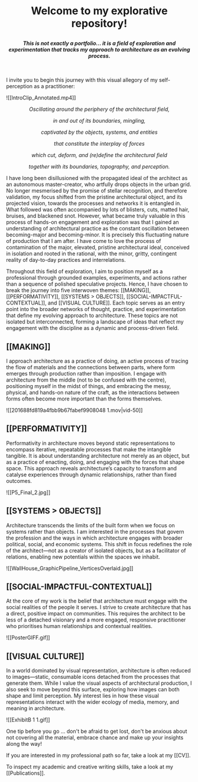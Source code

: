  # <p align=center> Welcome to my explorative repository!</p>
 ***<p align=center text-align: justify>This is not exactly a portfolio... it is a field of exploration and experimentation that tracks my approach to architecture as an evolving process. </p>*** 
 \
 \
I invite you to begin this journey with this visual allegory of my self-perception as a practitioner: 

![[IntroClip_Annotated.mp4]]
*<p align=center >*Oscillating around the periphery of the architectural field, <p>*
*<p align=center>in and out of its boundaries, mingling,<p>*
*<p align=center> captivated by the objects, systems, and entities <p>*
*<p align=center> that constitute the interplay of forces <p>*
*<p align=center> which cut, deform, and (re)define the architectural field <p>*
*<p align= center>together with its boundaries, topography, and perception.* </p>* 

I have long been disillusioned with the propagated ideal of the architect as an autonomous master-creator, who artfully drops objects in the urban grid. No longer mesmerised by the promise of stellar recognition, and therefore validation, my focus shifted from the pristine architectural object, and its projected vision, towards the processes and networks it is entangled in. What followed was often accompanied by lots of blisters, cuts, matted hair, bruises, and blackened snot. However, what became truly valuable in this process of hands-on engagement and exploration was that I gained an understanding of architectural practice as the constant oscillation between becoming-major and becoming-minor. It is precisely this fluctuating nature of production that I am after. I have come to love the process of contamination of the major, elevated, pristine architectural ideal, conceived in isolation and rooted in the rational, with the minor, gritty, contingent reality of day-to-day practices and interrelations. 

Throughout this field of exploration, I aim to position myself as a professional through grounded examples, experiments, and actions rather than a sequence of polished speculative projects. Hence, I have chosen to break the journey into five interwoven themes: [[MAKING]], [[PERFORMATIVITY]], [[SYSTEMS > OBJECTS]], [[SOCIAL-IMPACTFUL-CONTEXTUAL]], and [[VISUAL CULTURE]]. Each topic serves as an entry point into the broader networks of thought, practice, and experimentation that define my evolving approach to architecture. These topics are not isolated but interconnected, forming a landscape of ideas that reflect my engagement with the discipline as a dynamic and process-driven field.


## [[MAKING]]
I approach architecture as a practice of doing, an active process of tracing the flow of materials and the connections between parts, where form emerges through production rather than imposition. I engage with architecture from the middle (not to be confused with the centre), positioning myself in the midst of things, and embracing the messy, physical, and hands-on nature of the craft, as the interactions between forms often become more important than the forms themselves.

![[201688fd819a4fbb9b67fabef9908048 1.mov|vid-50]]

## [[PERFORMATIVITY]]
Performativity in architecture moves beyond static representations to encompass iterative, repeatable processes that make the intangible tangible. It is about understanding architecture not merely as an object, but as a practice of enacting, doing, and engaging with the forces that shape space. This approach reveals architecture’s capacity to transform and catalyse experiences through dynamic relationships, rather than fixed outcomes.

![[P5_Final_2.jpg]]

## [[SYSTEMS > OBJECTS]]
Architecture transcends the limits of the built form when we focus on systems rather than objects. I am interested in the processes that govern the profession and the ways in which architecture engages with broader political, social, and economic systems. This shift in focus redefines the role of the architect—not as a creator of isolated objects, but as a facilitator of relations, enabling new potentials within the spaces we inhabit.

![[WallHouse_GraphicPipeline_VerticesOverlaid.jpg]]

## [[SOCIAL-IMPACTFUL-CONTEXTUAL]]
At the core of my work is the belief that architecture must engage with the social realities of the people it serves. I strive to create architecture that has a direct, positive impact on communities. This requires the architect to be less of a detached visionary and a more engaged, responsive practitioner who prioritises human relationships and contextual realities.

![[PosterGIFF.gif]]

## [[VISUAL CULTURE]]
In a world dominated by visual representation, architecture is often reduced to images—static, consumable icons detached from the processes that generate them. While I value the visual aspects of architectural production, I also seek to move beyond this surface, exploring how images can both shape and limit perception. My interest lies in how these visual representations interact with the wider ecology of media, memory, and meaning in architecture. 

![[ExhibitB 1 1.gif]]

One tip before you go ... don't be afraid to get lost, don't be anxious about not covering all the material, embrace chance and make up your insights along the way! 

If you are interested in my professional path so far, take a look at my [[CV]].  

To inspect my academic and creative writing skills, take a look at my [[Publications]]. 
